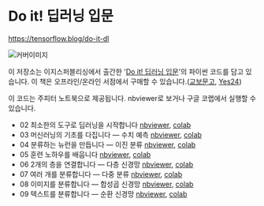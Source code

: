 # Do it! 딥러닝 입문

https://tensorflow.blog/do-it-dl

![커버이미지](cover.jpg)

이 저장소는 이지스퍼블리싱에서 출간한 '[Do it! 딥러닝 입문](https://tensorflow.blog/do-it-dl/)'의 파이썬 코드를 담고 있습니다. 이 책은 오프라인/온라인 서점에서 구매할 수 있습니다.([교보문고](http://www.kyobobook.co.kr/product/detailViewKor.laf?ejkGb=KOR&mallGb=KOR&barcode=9791163031093), [Yes24](http://www.yes24.com/Product/Goods/78896574))

이 코드는 주피터 노트북으로 제공됩니다. nbviewer로 보거나 구글 코랩에서 실행할 수 있습니다.

- 02 최소한의 도구로 딥러닝을 시작합니다 [nbviewer](https://nbviewer.jupyter.org/github/rickiepark/do-it-dl/blob/master/Ch02.ipynb), [colab](https://colab.research.google.com/github/rickiepark/do-it-dl/blob/master/Ch02.ipynb)
- 03 머신러닝의 기초를 다집니다 ― 수치 예측 [nbviewer](https://nbviewer.jupyter.org/github/rickiepark/do-it-dl/blob/master/Ch03.ipynb), [colab](https://colab.research.google.com/github/rickiepark/do-it-dl/blob/master/Ch03.ipynb)
- 04 분류하는 뉴런을 만듭니다 ― 이진 분류 [nbviewer](https://nbviewer.jupyter.org/github/rickiepark/do-it-dl/blob/master/Ch04.ipynb), [colab](https://colab.research.google.com/github/rickiepark/do-it-dl/blob/master/Ch04.ipynb)
- 05 훈련 노하우를 배웁니다 [nbviewer](https://nbviewer.jupyter.org/github/rickiepark/do-it-dl/blob/master/Ch05.ipynb), [colab](https://colab.research.google.com/github/rickiepark/do-it-dl/blob/master/Ch05.ipynb)
- 06 2개의 층을 연결합니다 ― 다층 신경망 [nbviewer](https://nbviewer.jupyter.org/github/rickiepark/do-it-dl/blob/master/Ch06.ipynb), [colab](https://colab.research.google.com/github/rickiepark/do-it-dl/blob/master/Ch06.ipynb)
- 07 여러 개를 분류합니다 ― 다중 분류 [nbviewer](https://nbviewer.jupyter.org/github/rickiepark/do-it-dl/blob/master/Ch07.ipynb), [colab](https://colab.research.google.com/github/rickiepark/do-it-dl/blob/master/Ch07.ipynb)
- 08 이미지를 분류합니다 ― 합성곱 신경망 [nbviewer](https://nbviewer.jupyter.org/github/rickiepark/do-it-dl/blob/master/Ch08.ipynb), [colab](https://colab.research.google.com/github/rickiepark/do-it-dl/blob/master/Ch08.ipynb)
- 09 텍스트를 분류합니다 ― 순환 신경망 [nbviewer](https://nbviewer.jupyter.org/github/rickiepark/do-it-dl/blob/master/Ch09.ipynb), [colab](https://colab.research.google.com/github/rickiepark/do-it-dl/blob/master/Ch09.ipynb)
